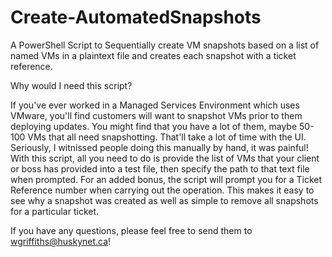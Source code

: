 # Create-AutomatedSnapshots
A PowerShell Script to Sequentially create VM snapshots based on a list of named VMs in a plaintext file and creates each snapshot with a ticket reference. 

Why would I need this script?

If you've ever worked in a Managed Services Environment which uses VMware, you'll find customers will want to snapshot VMs prior to them deploying updates. You might find that you have a lot of them, maybe 50-100 VMs that all need snapshotting. That'll take a lot of time with the UI. Seriously, I witnissed people doing this manually by hand, it was painful! With this script, all you need to do is provide the list of VMs that your client or boss has provided into a test file, then specify the path to that text file when prompted. For an added bonus, the script will prompt you for a Ticket Reference number when carrying out the operation. This makes it easy to see why a snapshot was created as well as simple to remove all snapshots for a particular ticket. 

If you have any questions, please feel free to send them to wgriffiths@huskynet.ca!
